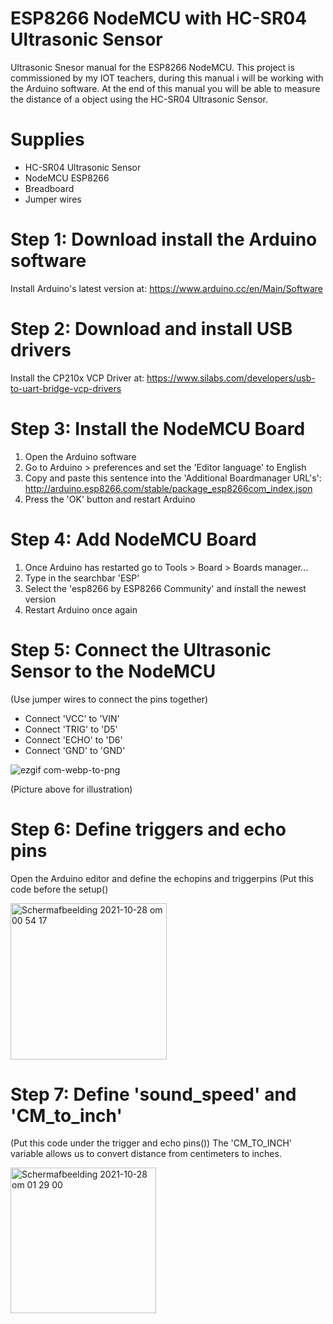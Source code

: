 # ESP8266 NodeMCU with HC-SR04 Ultrasonic Sensor
Ultrasonic Snesor manual for the ESP8266 NodeMCU. This project is commissioned by my IOT teachers, during this manual i will be working with the Arduino software.
At the end of this manual you will be able to measure the distance of a object using the HC-SR04 Ultrasonic Sensor.
# Supplies
- HC-SR04 Ultrasonic Sensor
- NodeMCU ESP8266 
- Breadboard
- Jumper wires
# Step 1: Download install the Arduino software
Install Arduino's latest version at: https://www.arduino.cc/en/Main/Software
# Step 2: Download and install USB drivers 
Install the CP210x VCP Driver at: https://www.silabs.com/developers/usb-to-uart-bridge-vcp-drivers
# Step 3: Install the NodeMCU Board 
1. Open the Arduino software
2. Go to Arduino > preferences and set the 'Editor language' to English
3. Copy and paste this sentence into the 'Additional Boardmanager URL's': http://arduino.esp8266.com/stable/package_esp8266com_index.json
4. Press the 'OK' button and restart Arduino
# Step 4: Add NodeMCU Board
1. Once Arduino has restarted go to Tools > Board > Boards manager...
2. Type in the searchbar 'ESP'
3. Select the 'esp8266 by ESP8266 Community' and install the newest version
4. Restart Arduino once again 
# Step 5: Connect the Ultrasonic Sensor to the NodeMCU
(Use jumper wires to connect the pins together)
- Connect 'VCC' to 'VIN'
- Connect 'TRIG' to 'D5'
- Connect 'ECHO' to 'D6'
- Connect 'GND' to 'GND'

![ezgif com-webp-to-png](https://user-images.githubusercontent.com/70513682/139153130-7053bc1f-4f79-470c-98aa-474e856449f0.png)

(Picture above for illustration)
# Step 6: Define triggers and echo pins
Open the Arduino editor and define the echopins and triggerpins (Put this code before the setup()
 

<img width="250" alt="Schermafbeelding 2021-10-28 om 00 54 17" src="https://user-images.githubusercontent.com/70513682/139158880-9bda90f1-3262-426a-a7e7-9d46aa1790a6.png">

# Step 7: Define 'sound_speed' and 'CM_to_inch'
(Put this code under the trigger and echo pins())
The 'CM_TO_INCH' variable allows us to convert distance from centimeters to inches. 

<img width="233" alt="Schermafbeelding 2021-10-28 om 01 29 00" src="https://user-images.githubusercontent.com/70513682/139161859-8a7d93e4-4321-4b7d-b184-714f480661c0.png">
